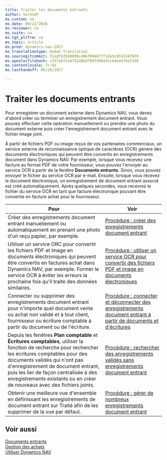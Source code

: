 ```yaml
---
title: Traiter les documents entrants
author: SorenGP
ms.custom: na
ms.date: 09/22/2016
ms.reviewer: na
ms.suite: na
ms.tgt_pltfrm: na
ms.topic: article
ms.prod: dynamics-nav-2017
ms.translationtype: Human Translation
ms.sourcegitcommit: 51adfb3588099c496f0946ff71da5c6fe518f070
ms.openlocfilehash: c357e633a4741486d709f940a91c64e4d76af3d6
ms.contentlocale: fr-be
ms.lasthandoff: 06/26/2017

---
```


# <a name="process-incoming-documents"></a>Traiter les documents entrants

Pour enregistrer un document externe dans Dynamics NAV, vous devez d'abord créer ou terminer un enregistrement document entrant. Vous pouvez effectuer cette opération manuellement ou prendre une photo du document externe puis créer l'enregistrement document entrant avec le fichier image joint.

À partir de fichiers PDF ou image reçus de vos partenaires commerciaux, un service externe de reconnaissance optique de caractères (OCR) génère des documents électroniques qui peuvent être convertis en enregistrements document dans Dynamics NAV. Par exemple, lorsque vous recevez une facture au format PDF de votre fournisseur, vous pouvez l'envoyer au service OCR à partir de la fenêtre **Documents entrants**. Sinon, vous pouvez envoyer le fichier au service OCR par e-mail. Ensuite, lorsque vous recevez le document électronique, un enregistrement de document entrant associé est créé automatiquement. Après quelques secondes, vous recevrez le fichier du service OCR en tant que facture électronique pouvant être convertie en facture achat pour le fournisseur.

|Pour     |Voir                   |
|-------|----------------------|
|Créer des enregistrements document entrant manuellement ou automatiquement en prenant une photo d'un reçu papier, par exemple.|[Procédure : créer des enregistrements document entrant](across-how-create-income-document-records.md)|
|Utiliser un service ORC pour convertir les fichiers PDF et image en documents électroniques qui peuvent être convertis en factures achat dans Dynamics NAV, par exemple. Former le service OCR à éviter les erreurs la prochaine fois qu'il traite des données similaires.|[Procédure : utiliser un service OCR pour convertir des fichiers PDF et image en documents électroniques](across-how-use-ocr-pdf-images-files.md)|
|Connecter ou supprimer des enregistrements document entrant pour n'importe quel document vente ou achat non validé et à tout client, fournisseur ou écriture comptable à partir du document ou de l'écriture.|[Procédure : connecter et déconnecter des enregistrements document entrant à partir de documents et d'écritures](across-how-connect-disconnect-income-document-records.md)|
|Depuis les fenêtres **Plan comptable** et **Écritures comptables**, utiliser la fonction de recherche pour rechercher les écritures comptables pour des documents validés qui n'ont pas d'enregistrement de document entrant, puis les lier de façon centralisée à des enregistrements existants ou en créer de nouveaux avec des fichiers joints.|[Procédure : rechercher des enregistrements validés sans enregistrements document entrant](across-how-find-posted-documents-without-income-document-records.md)|
|Obtenir une meilleure vue d'ensemble en définissant les enregistrements de document entrant sur Traité afin de les supprimer de la vue par défaut.|[Procédure : gérer de nombreux enregistrements document entrant](across-how-manage-many-income-document-records.md)|

## <a name="see-also"></a>Voir aussi  
[Documents entrants](across-income-documents.md)  
[Gestion des achats](purchasing-manage-purchasing.md)  
[Utiliser Dynamics NAV](ui-work-product.md)

